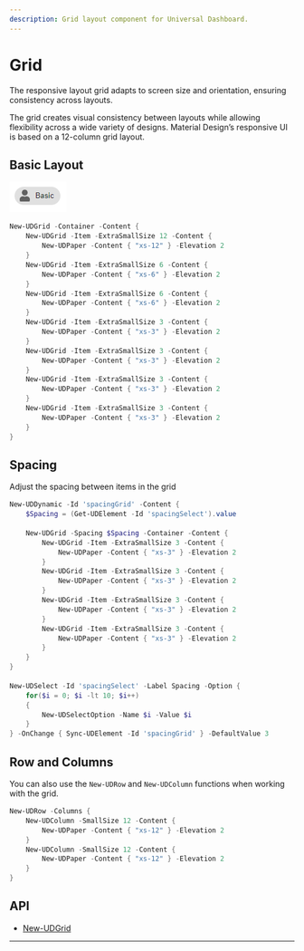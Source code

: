 ```yaml
---
description: Grid layout component for Universal Dashboard.
---
```


# Grid

The responsive layout grid adapts to screen size and orientation, ensuring consistency across layouts.

The grid creates visual consistency between layouts while allowing flexibility across a wide variety of designs. Material Design’s responsive UI is based on a 12-column grid layout.

## Basic Layout

![](<../../../../.gitbook/assets/image (57).png>)

```powershell
New-UDGrid -Container -Content {
    New-UDGrid -Item -ExtraSmallSize 12 -Content {
        New-UDPaper -Content { "xs-12" } -Elevation 2
    }
    New-UDGrid -Item -ExtraSmallSize 6 -Content {
        New-UDPaper -Content { "xs-6" } -Elevation 2
    }
    New-UDGrid -Item -ExtraSmallSize 6 -Content {
        New-UDPaper -Content { "xs-6" } -Elevation 2
    }
    New-UDGrid -Item -ExtraSmallSize 3 -Content {
        New-UDPaper -Content { "xs-3" } -Elevation 2
    }
    New-UDGrid -Item -ExtraSmallSize 3 -Content {
        New-UDPaper -Content { "xs-3" } -Elevation 2
    }
    New-UDGrid -Item -ExtraSmallSize 3 -Content {
        New-UDPaper -Content { "xs-3" } -Elevation 2
    }
    New-UDGrid -Item -ExtraSmallSize 3 -Content {
        New-UDPaper -Content { "xs-3" } -Elevation 2
    }
}
```

## Spacing

Adjust the spacing between items in the grid

```powershell
New-UDDynamic -Id 'spacingGrid' -Content {
    $Spacing = (Get-UDElement -Id 'spacingSelect').value

    New-UDGrid -Spacing $Spacing -Container -Content {
        New-UDGrid -Item -ExtraSmallSize 3 -Content {
            New-UDPaper -Content { "xs-3" } -Elevation 2
        }
        New-UDGrid -Item -ExtraSmallSize 3 -Content {
            New-UDPaper -Content { "xs-3" } -Elevation 2
        }
        New-UDGrid -Item -ExtraSmallSize 3 -Content {
            New-UDPaper -Content { "xs-3" } -Elevation 2
        }
        New-UDGrid -Item -ExtraSmallSize 3 -Content {
            New-UDPaper -Content { "xs-3" } -Elevation 2
        }
    }
}

New-UDSelect -Id 'spacingSelect' -Label Spacing -Option {
    for($i = 0; $i -lt 10; $i++)
    {
        New-UDSelectOption -Name $i -Value $i
    }
} -OnChange { Sync-UDElement -Id 'spacingGrid' } -DefaultValue 3
```

## Row and Columns

You can also use the `New-UDRow` and `New-UDColumn` functions when working with the grid.

```powershell
New-UDRow -Columns {
    New-UDColumn -SmallSize 12 -Content {
        New-UDPaper -Content { "xs-12" } -Elevation 2
    }
    New-UDColumn -SmallSize 12 -Content {
        New-UDPaper -Content { "xs-12" } -Elevation 2
    }
}
```

## API

* [New-UDGrid](../../../../cmdlets/New-UDGrid.txt)

****
